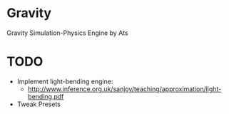 # Gravity
Gravity Simulation-Physics Engine by Ats

# TODO
* Implement light-bending engine:
    - http://www.inference.org.uk/sanjoy/teaching/approximation/light-bending.pdf
* Tweak Presets